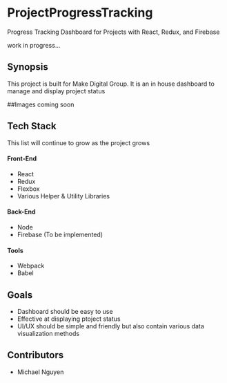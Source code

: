# ProjectProgressTracking
Progress Tracking Dashboard for Projects with React, Redux, and Firebase

work in progress...

## Synopsis

This project is built for Make Digital Group. It is an in house dashboard to manage and display project status

##Images
coming soon

## Tech Stack

This list will continue to grow as the project grows

#### Front-End

- React
- Redux
- Flexbox
- Various Helper & Utility Libraries

#### Back-End

- Node
- Firebase (To be implemented)

#### Tools

- Webpack
- Babel

## Goals

- Dashboard should be easy to use  
- Effective at displaying ptoject status
- UI/UX should be simple and friendly but also contain various data visualization methods 

## Contributors

- Michael Nguyen
